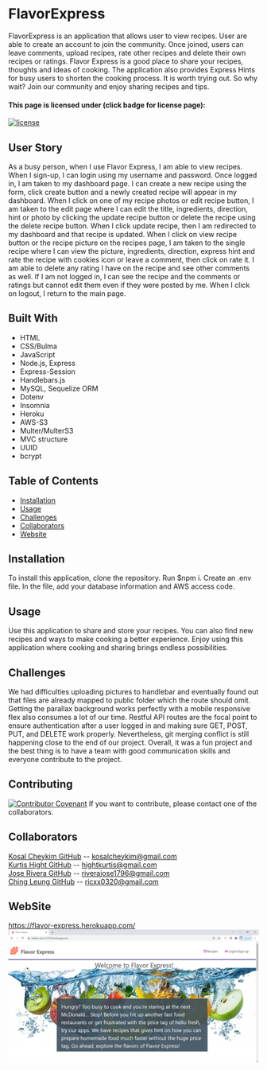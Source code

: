 # FlavorExpress
FlavorExpress is an application that allows user to view recipes. User are able to create an account to join the community. Once joined, users can leave comments, upload recipes, rate other recipes and delete their own recipes or ratings. Flavor Express is a good place to share your recipes, thoughts and ideas of cooking. The application also provides Express Hints for busy users to shorten the cooking process. It is worth trying out. So why wait? Join our community and enjoy sharing recipes and tips.

#### This page is licensed under (click badge for license page): 
[![license](https://img.shields.io/badge/License-MIT-yellow.svg)](https://opensource.org/licenses/MIT)

## User Story
As a busy person, when I use Flavor Express, I am able to view recipes. When I sign-up, I can login using my username and password. Once logged in, I am taken to my dashboard page. I can create a new recipe using the form, click create button and a newly created recipe will appear in my dashboard. When I click on one of my recipe photos or edit recipe button, I am taken to the edit page where I can edit the title, ingredients, direction, hint or photo by clicking the update recipe button or delete the recipe using the delete recipe button. When I click update recipe, then I am redirected to my dashboard and that recipe is updated. When I click on view recipe button or the recipe picture on the recipes page, I am taken to the single recipe where I can view the picture, ingredients, direction, express hint and rate the recipe with cookies icon or leave a comment, then click on rate it. I am able to delete any rating I have on the recipe and see other comments as well. If I am not logged in, I can see the recipe and the comments or ratings but cannot edit them even if they were posted by me. When I click on logout, I return to the main page.

## Built With
* HTML
* CSS/Bulma
* JavaScript
* Node.js, Express
* Express-Session
* Handlebars.js
* MySQL, Sequelize ORM
* Dotenv
* Insomnia
* Heroku
* AWS-S3
* Multer/MulterS3
* MVC structure
* UUID
* bcrypt

## Table of Contents
* [Installation](#installation)
* [Usage](#usage)
* [Challenges](#challenges) 
* [Collaborators](#collaborators)
* [Website](#website)

## Installation
To install this application, clone the repository.
Run $npm i.
Create an .env file.
In the file, add your database information and AWS access code. 

## Usage
Use this application to share and store your recipes. You can also find new recipes and ways to make cooking a better experience. Enjoy using this application where cooking and sharing brings endless possibilities. 

## Challenges
We had difficulties uploading pictures to handlebar and eventually found out that files are already mapped to public folder which the route should omit. Getting the parallax background works perfectly with a mobile responsive flex also consumes a lot of our time. Restful API routes are the focal point to ensure authentication after a user logged in and making sure GET, POST, PUT, and DELETE work properly. Nevertheless, git merging conflict is still happening close to the end of our project. Overall, it was a fun project and the best thing is to have a team with good communication skills and everyone contribute to the project.

## Contributing
[![Contributor Covenant](https://img.shields.io/badge/Contributor%20Covenant-2.1-4baaaa.svg)](code_of_conduct.md)
If you want to contribute, please contact one of the collaborators.

## Collaborators
[Kosal Cheykim GitHub](https://github.com/kcheykim) -- [kosalcheykim@gmail.com](mailto:kosalcheykim@gmail.com)<br/>
[Kurtis Hight GitHub](https://github.com/mockcomic) -- [hightkurtis@gmail.com](mailto:hightkurtis@gmail.com)<br/>
[Jose Rivera GitHub](https://github.com/jrera1796) -- [riverajose1796@gmail.com](mailto:riverajose1796@gmail.com)<br/>
[Ching Leung GitHub](https://github.com/ricky0320) -- [ricxx0320@gmail.com](mailto:ricxx0320@gmail.com)

## WebSite
https://flavor-express.herokuapp.com/<br />
![flavor-express](./public/img/flavor-express.png?raw=true)<br />
